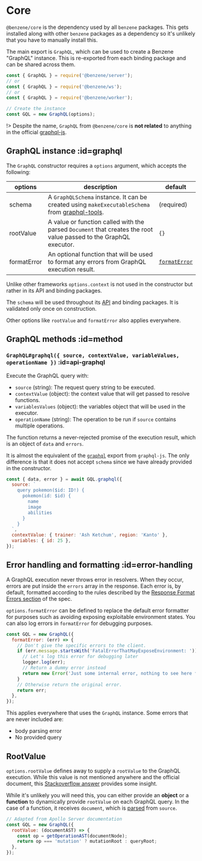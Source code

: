 # Core

`@benzene/core` is the dependency used by all `benzene` packages. This gets installed along with other `benzene` packages as a dependency so it's unlikely that you have to manually install this.

The main export is `GraphQL`, which can be used to create a Benzene "GraphQL" instance. This is re-exported from each binding package and can be shared across them.

```js
const { GraphQL } = require('@benzene/server');
// or
const { GraphQL } = require('@benzene/ws');
// or
const { GraphQL } = require('@benzene/worker');

// Create the instance
const GQL = new GraphQL(options);
```

!> Despite the name, `GraphQL` from `@benzene/core` is **not related** to anything in the official [graphql-js](https://github.com/graphql/graphql-js).

## GraphQL instance :id=graphql

The `GraphQL` constructor requires a `options` argument, which accepts the following:

| options | description | default |
|---------|-------------|---------|
| schema | A `GraphQLSchema` instance. It can be created using `makeExecutableSchema` from [graphql-tools](https://github.com/apollographql/graphql-tools). | (required) |
| rootValue | A value or function called with the parsed `Document` that creates the root value passed to the GraphQL executor. | `{}` |
| formatError | An optional function that will be used to format any errors from GraphQL execution result. | [`formatError`](https://github.com/graphql/graphql-js/blob/master/src/error/formatError.js) |

Unlike other frameworks `options.context` is not used in the constructor but rather in its API and binding packages.

The `schema` will be used throughout its [API](#api) and binding packages. It is validated only once on construction.

Other options like `rootValue` and `formatError` also applies everywhere.

## GraphQL methods :id=method

### `GraphQL#graphql({ source, contextValue, variableValues, operationName })` :id=api-graphql

Execute the GraphQL query with:

- `source` (string): The request query string to be executed.
- `contextValue` (object): the context value that will get passed to resolve functions.
- `variablesValues` (object): the variables object that will be used in the executor.
- `operationName` (string): The operation to be run if `source` contains multiple operations.

The function returns a never-rejected promise of the execution result, which is an object of `data` and `errors`.

It is almost the equivalent of the [`graphql`](https://graphql.org/graphql-js/graphql/#graphql) export from `graphql-js`. The only difference is that it does not accept `schema` since we have already provided in the constructor.

```js
const { data, error } = await GQL.graphql({
  source: `
    query pokemon($id: ID!) {
      pokemon(id: $id) {
        name
        image
        abilities
      }
    }
  `,
  contextValue: { trainer: 'Ash Ketchum', region: 'Kanto' },
  variables: { id: 25 },
});
```

## Error handling and formatting :id=error-handling

A GraphQL execution never throws error in resolvers. When they occur, errors are put inside the `errors` array in the response. Each error is, by default, formatted according to the rules described by the [Response Format Errors section](http://spec.graphql.org/draft/#sec-Errors.Error-result-format) of the spec.

`options.formatError` can be defined to replace the default error formatter for purposes such as avoiding exposing exploitable environment states. You can also log errors in `formatError` for debugging purposes.

```js
const GQL = new GraphQL({
  formatError: (err) => {
    // Don't give the specific errors to the client.
    if (err.message.startsWith('FatalErrorThatMayExposeEnvironment: ')) {
      // Let's log this error for debugging later
      logger.log(err);
      // Return a dummy error instead
      return new Error('Just some internal error, nothing to see here folk');
    }
    // Otherwise return the original error.
    return err;
  },
});
```

This applies everywhere that uses the `GraphQL` instance. Some errors that are never included are:

- body parsing error
- No provided query

## RootValue

`options.rootValue` defines away to supply a `rootValue` to the GraphQL execution. While this value is not mentioned anywhere and the official document, this [Stackoverflow answer](https://stackoverflow.com/a/53987189/14114942) provides some insight.

While it's unlikely you will need this, you can either provide an **object** or a **function** to dynamically provide `rootValue` on each GraphQL query. In the case of a function, it receives `document`, which is [parsed](https://graphql.org/graphql-js/language/#parse) from `source`.

```js
// Adapted from Apollo Server documentation
const GQL = new GraphQL({
  rootValue: (documentAST) => {
    const op = getOperationAST(documentNode);
    return op === 'mutation' ? mutationRoot : queryRoot;
  },
});
```